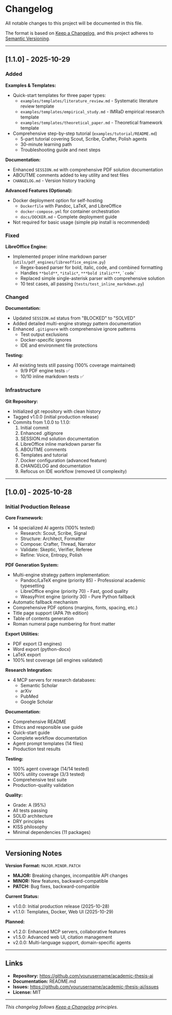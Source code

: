 # Changelog

All notable changes to this project will be documented in this file.

The format is based on [Keep a Changelog](https://keepachangelog.com/en/1.0.0/),
and this project adheres to [Semantic Versioning](https://semver.org/spec/v2.0.0.html).

---

## [1.1.0] - 2025-10-29

### Added

**Examples & Templates:**
- Quick-start templates for three paper types:
  - `examples/templates/literature_review.md` - Systematic literature review template
  - `examples/templates/empirical_study.md` - IMRaD empirical research template
  - `examples/templates/theoretical_paper.md` - Theoretical framework template
- Comprehensive step-by-step tutorial (`examples/tutorial/README.md`)
  - 5-part tutorial covering Scout, Scribe, Crafter, Polish agents
  - 30-minute learning path
  - Troubleshooting guide and next steps

**Documentation:**
- Enhanced `SESSION.md` with comprehensive PDF solution documentation
- ABOUTME comments added to key utility and test files
- `CHANGELOG.md` - Version history tracking

**Advanced Features (Optional):**
- Docker deployment option for self-hosting
  - `Dockerfile` with Pandoc, LaTeX, and LibreOffice
  - `docker-compose.yml` for container orchestration
  - `docs/DOCKER.md` - Complete deployment guide
- Not required for basic usage (simple pip install is recommended)

### Fixed

**LibreOffice Engine:**
- Implemented proper inline markdown parser (`utils/pdf_engines/libreoffice_engine.py`)
  - Regex-based parser for bold, italic, code, and combined formatting
  - Handles `**bold**`, `*italic*`, `***bold italic***`, `` `code` ``
  - Replaced simple single-asterisk parser with comprehensive solution
  - 10 test cases, all passing (`tests/test_inline_markdown.py`)

### Changed

**Documentation:**
- Updated `SESSION.md` status from "BLOCKED" to "SOLVED"
- Added detailed multi-engine strategy pattern documentation
- Enhanced `.gitignore` with comprehensive ignore patterns
  - Test output exclusions
  - Docker-specific ignores
  - IDE and environment file protections

**Testing:**
- All existing tests still passing (100% coverage maintained)
  - 9/9 PDF engine tests ✅
  - 10/10 inline markdown tests ✅

### Infrastructure

**Git Repository:**
- Initialized git repository with clean history
- Tagged v1.0.0 (initial production release)
- Commits from 1.0.0 to 1.1.0:
  1. Initial commit
  2. Enhanced .gitignore
  3. SESSION.md solution documentation
  4. LibreOffice inline markdown parser fix
  5. ABOUTME comments
  6. Templates and tutorial
  7. Docker configuration (advanced feature)
  8. CHANGELOG and documentation
  9. Refocus on IDE workflow (removed UI complexity)

---

## [1.0.0] - 2025-10-28

### Initial Production Release

**Core Framework:**
- 14 specialized AI agents (100% tested)
  - Research: Scout, Scribe, Signal
  - Structure: Architect, Formatter
  - Compose: Crafter, Thread, Narrator
  - Validate: Skeptic, Verifier, Referee
  - Refine: Voice, Entropy, Polish

**PDF Generation System:**
- Multi-engine strategy pattern implementation:
  - Pandoc/LaTeX engine (priority 85) - Professional academic typesetting
  - LibreOffice engine (priority 70) - Fast, good quality
  - WeasyPrint engine (priority 30) - Pure Python fallback
- Automatic fallback mechanism
- Comprehensive PDF options (margins, fonts, spacing, etc.)
- Title page support (APA 7th edition)
- Table of contents generation
- Roman numeral page numbering for front matter

**Export Utilities:**
- PDF export (3 engines)
- Word export (python-docx)
- LaTeX export
- 100% test coverage (all engines validated)

**Research Integration:**
- 4 MCP servers for research databases:
  - Semantic Scholar
  - arXiv
  - PubMed
  - Google Scholar

**Documentation:**
- Comprehensive README
- Ethics and responsible use guide
- Quick-start guide
- Complete workflow documentation
- Agent prompt templates (14 files)
- Production test results

**Testing:**
- 100% agent coverage (14/14 tested)
- 100% utility coverage (3/3 tested)
- Comprehensive test suite
- Production-quality validation

**Quality:**
- Grade: A (95%)
- All tests passing
- SOLID architecture
- DRY principles
- KISS philosophy
- Minimal dependencies (11 packages)

---

## Versioning Notes

**Version Format:** `MAJOR.MINOR.PATCH`

- **MAJOR:** Breaking changes, incompatible API changes
- **MINOR:** New features, backward-compatible
- **PATCH:** Bug fixes, backward-compatible

**Current Status:**
- v1.0.0: Initial production release (2025-10-28)
- v1.1.0: Templates, Docker, Web UI (2025-10-29)

**Planned:**
- v1.2.0: Enhanced MCP servers, collaborative features
- v1.5.0: Advanced web UI, citation management
- v2.0.0: Multi-language support, domain-specific agents

---

## Links

- **Repository:** https://github.com/yourusername/academic-thesis-ai
- **Documentation:** README.md
- **Issues:** https://github.com/yourusername/academic-thesis-ai/issues
- **License:** MIT

---

*This changelog follows [Keep a Changelog](https://keepachangelog.com/) principles.*
